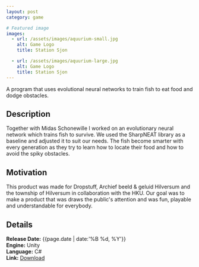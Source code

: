```yaml
---
layout: post
category: game

# Featured image
images:
  - url: /assets/images/aquurium-small.jpg
    alt: Game Logo
    title: Station Sjon

  - url: /assets/images/aquurium-large.jpg
    alt: Game Logo
    title: Station Sjon
---
```

A program that uses evolutional neural networks to train fish to eat food and dodge obstacles.
<!--content-->

## Description
Together with Midas Schonewille I worked on an evolutionary neural network which trains fish to survive. We used the SharpNEAT library as a baseline and adjusted it to suit our needs. The fish become smarter with every generation as they try to learn how to locate their food and how to avoid the spiky obstacles.

## Motivation
This product was made for Dropstuff, Archief beeld & geluid Hilversum and the township of Hilversum in collaboration with the HKU. Our goal was to make a product that was draws the public's attention and was fun, playable and understandable for everybody.

## Details
**Release Date:** {{page.date | date:'%B %d, %Y'}}    
**Engine:** Unity   
**Language:** C#    
**Link:**  [Download](https://gearedgames.itch.io/aquurium)
